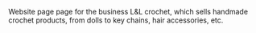 Website page page for the business L&L crochet, which sells handmade crochet products, from dolls to key chains, hair accessories, etc.
